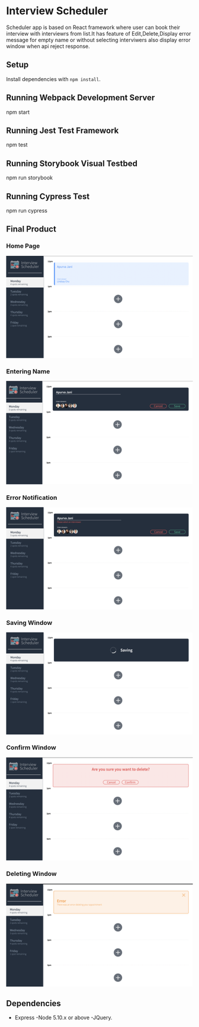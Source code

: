 # Interview Scheduler
Scheduler app is based on React framework where user can book their interview with interviewrs from list.It has feature of Edit,Delete,Display error message for empty name or without selecting interviwers also display error window when api reject response.

## Setup

Install dependencies with `npm install`.

## Running Webpack Development Server

npm start

## Running Jest Test Framework

npm test

## Running Storybook Visual Testbed

npm run storybook

## Running Cypress Test

npm run cypress

## Final Product


### Home Page
!["Show Page"](https://github.com/janiapurva/scheduler/blob/master/docs/Booked%20View.png)


### Entering  Name
!["Entering Name"](https://github.com/janiapurva/scheduler/blob/master/docs/Entering%20name.png)

### Error Notification
!["Error select Interview"](https://github.com/janiapurva/scheduler/blob/master/docs/Error%20while%20empty%20input.png)


### Saving Window
!["Saving Window"](https://github.com/janiapurva/scheduler/blob/master/docs/Saving.png)

### Confirm Window
!["Confirm Window"](https://github.com/janiapurva/scheduler/blob/master/docs/Delete%20confirm.png)

### Deleting Window
!["Deleting process"](https://github.com/janiapurva/scheduler/blob/master/docs/Error%20Deleting.png)






## Dependencies

- Express
-Node 5.10.x or above
-JQuery.

